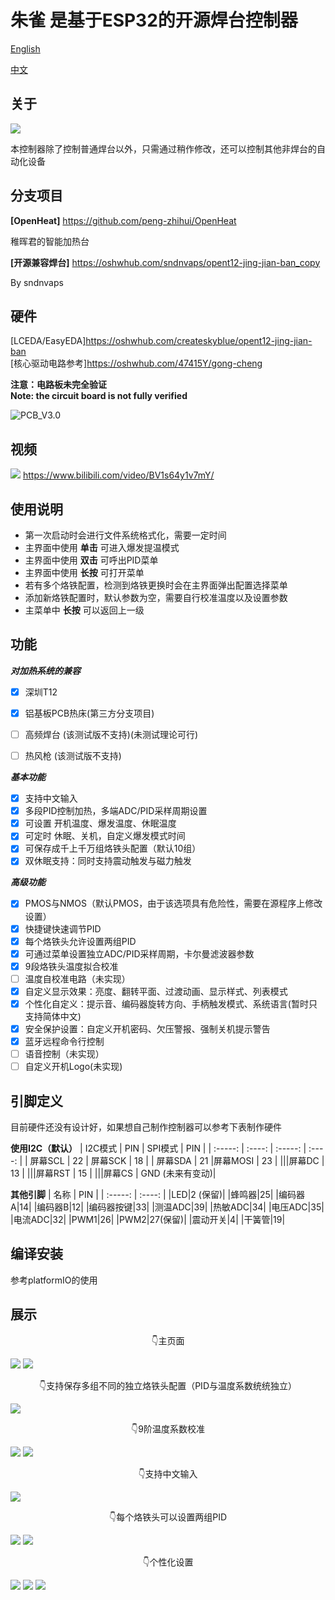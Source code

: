 # 朱雀 是基于ESP32的开源焊台控制器

[English](README.md)

[中文](README_cn.md)

## 关于

![](img/Logo.png)

本控制器除了控制普通焊台以外，只需通过稍作修改，还可以控制其他非焊台的自动化设备

## 分支项目

    
**[OpenHeat]** <https://github.com/peng-zhihui/OpenHeat>

稚晖君的智能加热台

**[开源兼容焊台]** <https://oshwhub.com/sndnvaps/opent12-jing-jian-ban_copy>

By sndnvaps

## 硬件

[LCEDA/EasyEDA]https://oshwhub.com/createskyblue/opent12-jing-jian-ban  
[核心驱动电路参考]https://oshwhub.com/47415Y/gong-cheng

**注意：电路板未完全验证**  
**Note: the circuit board is not fully verified**

![PCB_V3.0](img/readme/PCB3.0.jpg)

## 视频

![](img/OLED_ScreenshotInit/爆发.png)
<https://www.bilibili.com/video/BV1s64y1v7mY/>

## 使用说明

- 第一次启动时会进行文件系统格式化，需要一定时间
- 主界面中使用 **单击** 可进入爆发提温模式
- 主界面中使用 **双击** 可呼出PID菜单
- 主界面中使用 **长按** 可打开菜单
- 若有多个烙铁配置，检测到烙铁更换时会在主界面弹出配置选择菜单
- 添加新烙铁配置时，默认参数为空，需要自行校准温度以及设置参数
- 主菜单中 **长按** 可以返回上一级

## 功能

***对加热系统的兼容***

- [x] 深圳T12
- [x] 铝基板PCB热床(第三方分支项目)
- [ ] 高频焊台     (该测试版不支持)(未测试理论可行)
- [ ] 热风枪       (该测试版不支持)


***基本功能***

- [x] 支持中文输入
- [x] 多段PID控制加热，多端ADC/PID采样周期设置
- [x] 可设置 开机温度、爆发温度、休眠温度
- [x] 可定时 休眠、关机，自定义爆发模式时间
- [x] 可保存成千上千万组烙铁头配置（默认10组）
- [x] 双休眠支持：同时支持震动触发与磁力触发

***高级功能***

- [x] PMOS与NMOS（默认PMOS，由于该选项具有危险性，需要在源程序上修改设置）
- [x] 快捷键快速调节PID
- [x] 每个烙铁头允许设置两组PID
- [x] 可通过菜单设置独立ADC/PID采样周期，卡尔曼滤波器参数
- [x] 9段烙铁头温度拟合校准
- [ ] 温度自校准电路（未实现）
- [x] 自定义显示效果：亮度、翻转平面、过渡动画、显示样式、列表模式
- [x] 个性化自定义：提示音、编码器旋转方向、手柄触发模式、系统语言(暂时只支持简体中文)
- [x] 安全保护设置：自定义开机密码、欠压警报、强制关机提示警告
- [x] 蓝牙远程命令行控制
- [ ] 语音控制（未实现）
- [ ] 自定义开机Logo(未实现)

## 引脚定义
目前硬件还没有设计好，如果想自己制作控制器可以参考下表制作硬件

**使用I2C（默认）**
| I2C模式 | PIN | SPI模式 | PIN |
| :-----: | :----: | :-----: | :----: |
| 屏幕SCL | 22 | 屏幕SCK  | 18 |
| 屏幕SDA | 21 |屏幕MOSI | 23 |
|||屏幕DC   | 13 |
|||屏幕RST  | 15 |
|||屏幕CS   | GND (未来有变动)|

**其他引脚**
| 名称 | PIN |
| :-----: | :----: |
|LED|2 (保留)|
|蜂鸣器|25|
|编码器A|14|
|编码器B|12|
|编码器按键|33|
|测温ADC|39|
|热敏ADC|34|
|电压ADC|35|
|电流ADC|32|
|PWM1|26|
|PWM2|27(保留)|
|震动开关|4|
|干簧管|19|

## 编译安装
参考platformIO的使用

## 展示
<center>👇主页面</center>

![](img/OLED_ScreenshotInit/加热.png)
![](img/OLED_ScreenshotInit/错误.png)

<center>👇支持保存多组不同的独立烙铁头配置（PID与温度系数统统独立）</center>

![](img/OLED_ScreenshotInit/配置列表.png)

<center>👇9阶温度系数校准</center>

![](img/OLED_ScreenshotInit/温度系数.png)
![](img/OLED_ScreenshotInit/校准页面.png)

<center>👇支持中文输入</center>

![](img/OLED_ScreenshotInit/重命名.png)

<center>👇每个烙铁头可以设置两组PID</center>

![](img/OLED_ScreenshotInit/PID.png)
![](img/OLED_ScreenshotInit/修改PID.png)

<center>👇个性化设置</center>

![](img/OLED_ScreenshotInit/温度场景.png)
![](img/OLED_ScreenshotInit/翻转屏幕.png)
![](img/OLED_ScreenshotInit/密码输入.png)